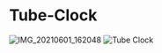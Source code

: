 # Tube-Clock
![IMG_20210601_162048](https://user-images.githubusercontent.com/75357598/120291869-5b091f80-c2f6-11eb-88c1-69561e16c3e3.jpg)
![Tube Clock](https://user-images.githubusercontent.com/75357598/120293047-77f22280-c2f7-11eb-8d63-d3c7cba5b9bf.png)
